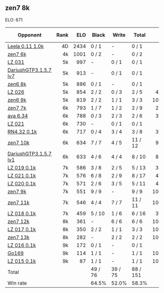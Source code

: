 ## zen7 8k ##

ELO: 671

Opponent | Rank | ELO | Black | Write | Total | Win rate
---------|-----:|----:|-------|-------|-------|-------:
[Leela 0.11 1.0k](Leela%200.11%201.0k.md) | 4D | 2434 | 0 / 1 | - | 0 / 1 | 0.0%
[zen7 6k](zen7%206k.md) | 4k | 1001 | 0 / 2 | - | 0 / 2 | 0.0%
[LZ 031](LZ%20031.md) | 5k | 997 | - | 0 / 1 | 0 / 1 | 0.0%
[DariushGTP3.1.5.7 lv7](DariushGTP3.1.5.7%20lv7.md) | 5k | 913 | - | 0 / 1 | 0 / 1 | 0.0%
[zen6 8k](zen6%208k.md) | 5k | 886 | 0 / 1 | - | 0 / 1 | 0.0%
[LZ 026](LZ%20026.md) | 5k | 854 | 2 / 2 | 0 / 3 | 2 / 5 | 40.0%
[zen6 9k](zen6%209k.md) | 5k | 819 | 2 / 2 | 1 / 1 | 3 / 3 | 100.0%
[zen7 7k](zen7%207k.md) | 6k | 793 | 1 / 7 | 1 / 2 | 2 / 9 | 22.2%
[aya 6.34](aya%206.34.md) | 6k | 788 | 0 / 3 | 2 / 3 | 2 / 6 | 33.3%
[LZ 021](LZ%20021.md) | 6k | 730 | - | 0 / 1 | 0 / 1 | 0.0%
[RN4.32 0.1k](RN4.32%200.1k.md) | 6k | 717 | 0 / 4 | 3 / 4 | 3 / 8 | 37.5%
[zen7 10k](zen7%2010k.md) | 6k | 634 | 7 / 7 | 4 / 5 | 11 / 12 | 91.7%
[DariushGTP3.1.5.7 lv1](DariushGTP3.1.5.7%20lv1.md) | 6k | 633 | 4 / 6 | 4 / 4 | 8 / 10 | 80.0%
[LZ 019 0.1k](LZ%20019%200.1k.md) | 7k | 586 | 3 / 8 | 2 / 5 | 5 / 13 | 38.5%
[LZ 021 0.1k](LZ%20021%200.1k.md) | 7k | 576 | 6 / 8 | 2 / 9 | 8 / 17 | 47.1%
[LZ 020 0.1k](LZ%20020%200.1k.md) | 7k | 571 | 2 / 6 | 3 / 5 | 5 / 11 | 45.5%
[zen7 9k](zen7%209k.md) | 7k | 551 | 9 / 9 | - | 9 / 9 | 100.0%
[zen7 11k](zen7%2011k.md) | 7k | 546 | 4 / 4 | 7 / 7 | 11 / 11 | 100.0%
[LZ 018 0.1k](LZ%20018%200.1k.md) | 7k | 459 | 5 / 10 | 1 / 6 | 6 / 16 | 37.5%
[zen7 12k](zen7%2012k.md) | 8k | 361 | - | 6 / 6 | 6 / 6 | 100.0%
[LZ 017 0.1k](LZ%20017%200.1k.md) | 8k | 350 | 2 / 2 | 1 / 1 | 3 / 3 | 100.0%
[zen7 13k](zen7%2013k.md) | 8k | 282 | - | 2 / 2 | 2 / 2 | 100.0%
[LZ 016 0.1k](LZ%20016%200.1k.md) | 9k | 172 | 0 / 1 | - | 0 / 1 | 0.0%
[Go169](Go169.md) | 9k | 114 | 1 / 1 | - | 1 / 1 | 100.0%
[LZ 015 0.1k](LZ%20015%200.1k.md) | 9k | 87 | 1 / 1 | - | 1 / 1 | 100.0%
Total | | | 49 / 76 | 39 / 75 | 88 / 151 | 
Win rate| | | 64.5% | 52.0% | 58.3% | 
